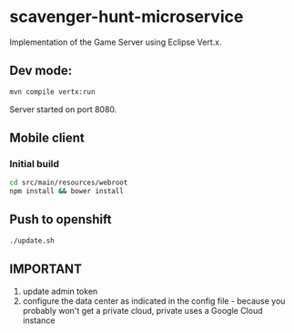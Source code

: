 # scavenger-hunt-microservice
Implementation of the Game Server using Eclipse Vert.x.


## Dev mode:

```bash
mvn compile vertx:run
```

Server started on port 8080.

## Mobile client

### Initial build

```bash
cd src/main/resources/webroot
npm install && bower install
```

## Push to openshift

```bash
./update.sh
```


## IMPORTANT

1. update admin token
2. configure the data center as indicated in the config file - because you probably won't get a private cloud, private uses
 a Google Cloud instance